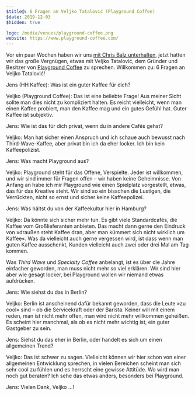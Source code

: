 ```yaml
---
$title@: 6 Fragen an Veljko Tatalović (Playground Coffee)
$date: 2019-12-03
$hidden: true

logo: /media/venues/playground-coffee.png
website: https://www.playground-coffee.com/
---
```


Vor ein paar Wochen haben wir uns [mit Chris Balz unterhalten]([url('/content/posts/20191015.md')]), jetzt hatten wir das große Vergnügen, etwas mit Veljko Tatalović, dem Gründer und Besitzer von [Playground Coffee]([url('/content/roasters/playground.md')]) zu sprechen. Willkommen zu: 6 Fragen an Veljko Tatalović!

Jens (HH Kaffee): Was ist ein guter Kaffee für dich?

Veljko (Playground Coffee): Das ist eine beliebte Frage! Aus meiner Sicht sollte man dies nicht zu kompliziert halten. Es reicht vielleicht, wenn man einen Kaffee probiert, man den Kaffee mag und ein gutes Gefühl hat. Guter Kaffee ist subjektiv.

Jens: Wie ist das für dich privat, wenn du in andere Cafés gehst?

Veljko: Man hat sicher einen Anspruch und ich schaue auch bewusst nach Third-Wave-Kaffee, aber privat bin ich da eher locker. Ich bin kein Kaffeepolizist.

Jens: Was macht Playground aus?

Veljko: Playground steht für das Offene, Verspielte. Jeder ist willkommen, und wir sind immer für Fragen offen – wir haben keine Geheimnisse. Von Anfang an habe ich mir Playground wie einen Spielplatz vorgestellt, etwas, das für das Kreative steht. Wir sind so ein bisschen die Lustigen, die Verrückten, nicht so ernst und sicher keine Kaffeepolizei.

Jens: Was hältst du von der Kaffeekultur hier in Hamburg?

Veljko: Da könnte sich sicher mehr tun. Es gibt viele Standardcafés, die Kaffee vom Großlieferanten anbieten. Das macht dann gerne den Eindruck von »draußen steht Kaffee dran, aber man kümmert sich nicht wirklich um Kaffee«. Was da vielleicht auch gerne vergessen wird, ist dass wenn man guten Kaffee ausschenkt, Kunden vielleicht auch zwei oder drei Mal am Tag kommen.

Was _Third Wave_ und _Specialty Coffee_ anbelangt, ist es über die Jahre einfacher geworden, man muss nicht mehr so viel erklären. Wir sind hier aber wie gesagt locker, bei Playground wollen wir niemand etwas aufdrücken.

Jens: Wie siehst du das in Berlin?

Veljko: Berlin ist anscheinend dafür bekannt geworden, dass die Leute »zu cool« sind – ob die Servicekraft oder der Barista. Keiner will mit einem reden, man ist nicht mehr offen, man wird nicht mehr willkommen geheißen. Es scheint hier manchmal, als ob es nicht mehr wichtig ist, ein guter Gastgeber zu sein.

Jens: Siehst du das eher in Berlin, oder handelt es sich um einen allgemeinen Trend?

Veljko: Das ist schwer zu sagen. Vielleicht können wir hier schon von einer allgemeinen Entwicklung sprechen, in vielen Bereichen scheint man sich sehr cool zu fühlen und es herrscht eine gewisse Attitüde. Wo wird man noch gut beraten? Ich sehe das etwas anders, besonders bei Playground.

Jens: Vielen Dank, Veljko&nbsp;…!